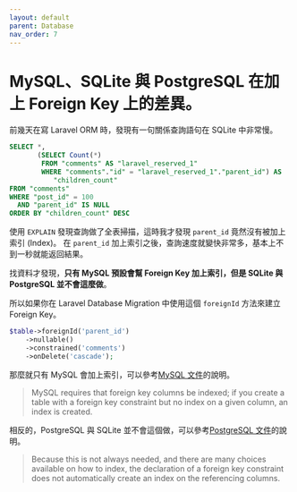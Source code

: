 ```yaml
---
layout: default
parent: Database
nav_order: 7
---
```


# MySQL、SQLite 與 PostgreSQL 在加上 Foreign Key 上的差異。

前幾天在寫 Laravel ORM 時，發現有一句關係查詢語句在 SQLite 中非常慢。

```sql
SELECT *,
       (SELECT Count(*)
        FROM "comments" AS "laravel_reserved_1"
        WHERE "comments"."id" = "laravel_reserved_1"."parent_id") AS
           "children_count"
FROM "comments"
WHERE "post_id" = 100
  AND "parent_id" IS NULL
ORDER BY "children_count" DESC
```

使用 `EXPLAIN` 發現查詢做了全表掃描，這時我才發現 `parent_id` 竟然沒有被加上索引 (Index)。
在 `parent_id` 加上索引之後，查詢速度就變快非常多，基本上不到一秒就能返回結果。

找資料才發現，**只有 MySQL 預設會幫 Foreign Key 加上索引，但是 SQLite 與 PostgreSQL 並不會這麼做**。

所以如果你在 Laravel Database Migration 中使用這個 `foreignId` 方法來建立 Foreign Key。

```php
$table->foreignId('parent_id')
    ->nullable()
    ->constrained('comments')
    ->onDelete('cascade');
```

那麼就只有 MySQL 會加上索引，可以參考[MySQL 文件](https://dev.mysql.com/doc/refman/9.1/en/constraint-foreign-key.html)的說明。

> MySQL requires that foreign key columns be indexed; if you create a table with a foreign key constraint but no index on a given column, an index is created.

相反的，PostgreSQL 與 SQLite 並不會這個做，可以參考[PostgreSQL 文件](https://www.postgresql.org/docs/current/ddl-constraints.html)的說明。

> Because this is not always needed, and there are many choices available on how to index, the declaration of a foreign key constraint does not automatically create an index on the referencing columns.
